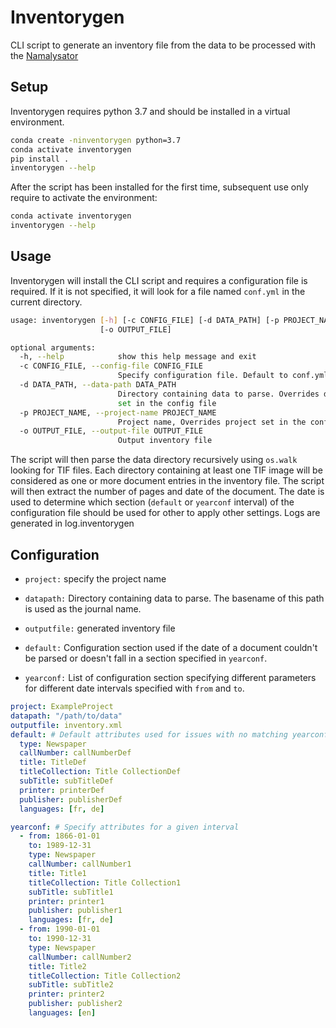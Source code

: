 # Inventorygen

CLI script to generate an inventory file from the data to be processed with the [Namalysator](https://github.com/natliblux/Namalysator)

## Setup

Inventorygen requires python 3.7 and should be installed in a virtual environment.

```bash
conda create -ninventorygen python=3.7
conda activate inventorygen
pip install .
inventorygen --help
```

After the script has been installed for the first time, subsequent use only require to activate  the environment:
```bash
conda activate inventorygen
inventorygen --help
```

## Usage
Inventorygen will install the CLI script and requires a configuration file is required.
If it is not specified, it will look for a file named ```conf.yml``` in the current directory.
```bash
usage: inventorygen [-h] [-c CONFIG_FILE] [-d DATA_PATH] [-p PROJECT_NAME]
                    [-o OUTPUT_FILE]

optional arguments:
  -h, --help            show this help message and exit
  -c CONFIG_FILE, --config-file CONFIG_FILE
                        Specify configuration file. Default to conf.yml
  -d DATA_PATH, --data-path DATA_PATH
                        Directory containing data to parse. Overrides datapath
                        set in the config file
  -p PROJECT_NAME, --project-name PROJECT_NAME
                        Project name, Overrides project set in the config file
  -o OUTPUT_FILE, --output-file OUTPUT_FILE
                        Output inventory file
```

The script will then parse the data directory recursively using ```os.walk``` looking for TIF files. 
Each directory containing at least one TIF image will be considered as one or more document entries in the inventory file.
The script will then extract the number of pages and date of the document.
The date is used to determine which section (```default``` or ```yearconf``` interval) of the configuration file should be used for other to apply other settings.
Logs are generated in log.inventorygen

## Configuration

* ```project:``` specify the project name
* ```datapath:``` Directory containing data to parse. The basename of this path is used as the journal name. 
* ```outputfile:``` generated inventory file

* ```default:``` Configuration section used if the date of a document couldn't be parsed or doesn't fall in a section specified in ```yearconf```.
* ```yearconf:``` List of configuration section specifying different parameters for different date intervals specified with ```from``` and ```to```.

```yaml
project: ExampleProject
datapath: "/path/to/data"
outputfile: inventory.xml
default: # Default attributes used for issues with no matching yearconf
  type: Newspaper
  callNumber: callNumberDef
  title: TitleDef
  titleCollection: Title CollectionDef
  subTitle: subTitleDef
  printer: printerDef
  publisher: publisherDef
  languages: [fr, de]

yearconf: # Specify attributes for a given interval
  - from: 1866-01-01
    to: 1989-12-31
    type: Newspaper
    callNumber: callNumber1
    title: Title1
    titleCollection: Title Collection1
    subTitle: subTitle1
    printer: printer1
    publisher: publisher1
    languages: [fr, de]
  - from: 1990-01-01
    to: 1990-12-31
    type: Newspaper
    callNumber: callNumber2
    title: Title2
    titleCollection: Title Collection2
    subTitle: subTitle2
    printer: printer2
    publisher: publisher2
    languages: [en]
 ```
